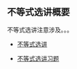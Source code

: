 ## 不等式选讲概要

不等式选讲注意涉及。。。


* <a  href=" https://www.cnblogs.com/wanghai0666/p/9101021.html "  target="_blank" >不等式选讲</a> 

* <a  href=" https://www.cnblogs.com/wanghai0666/p/7119376.html "  target="_blank" >不等式选讲习题</a>  

